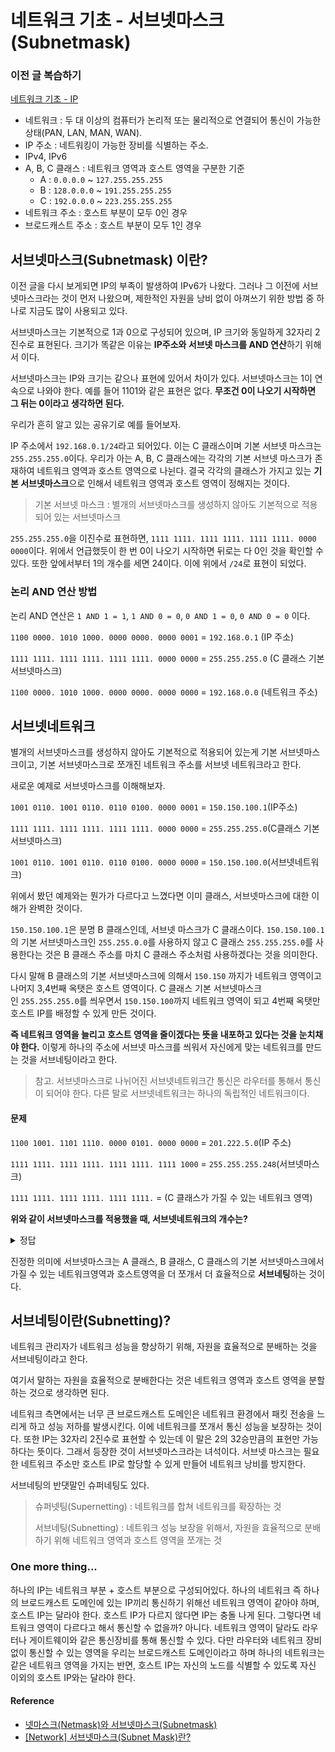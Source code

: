 # 네트워크 기초 - 서브넷마스크(Subnetmask)

### 이전 글 복습하기

[네트워크 기초 - IP](https://github.com/im-d-team/Dev-Docs/blob/master/Network/IP.md)

- 네트워크 : 두 대 이상의 컴퓨터가 논리적 또는 물리적으로 연결되어 통신이 가능한 상태(PAN, LAN, MAN, WAN).
- IP 주소 : 네트워킹이 가능한 장비를 식별하는 주소.
- IPv4, IPv6
- A, B, C 클래스 : 네트워크 영역과 호스트 영역을 구분한 기준
  - A : `0.0.0.0` ~ `127.255.255.255`
  - B : `128.0.0.0` ~ `191.255.255.255`
  - C : `192.0.0.0` ~ `223.255.255.255`
- 네트워크 주소 : 호스트 부분이 모두 0인 경우
- 브로드캐스트 주소 : 호스트 부분이 모두 1인 경우

## 서브넷마스크(Subnetmask) 이란?

이전 글을 다시 보게되면 IP의 부족이 발생하여 IPv6가 나왔다. 그러나 그 이전에 서브넷마스크라는 것이 먼저 나왔으며, 제한적인 자원을 낭비 없이 아껴쓰기 위한 방법 중 하나로 지금도 많이 사용되고 있다.

서브넷마스크는 기본적으로 1과 0으로 구성되어 있으며, IP 크기와 동일하게 32자리 2진수로 표현된다. 크기가 똑같은 이유는 **IP주소와 서브넷 마스크를 AND 연산**하기 위해서 이다.

서브넷마스크는 IP와 크기는 같으나 표현에 있어서 차이가 있다. 서브넷마스크는 1이 연속으로 나와야 한다. 예를 들어 1101와 같은 표현은 없다. **무조건 0이 나오기 시작하면 그 뒤는 0이라고 생각하면 된다.**

우리가 흔히 알고 있는 공유기로 예를 들어보자.

IP 주소에서 `192.168.0.1/24`라고 되어있다. 이는 C 클래스이며 기본 서브넷 마스크는 `255.255.255.0`이다. 우리가 아는 A, B, C 클래스에는 각각의 기본 서브넷 마스크가 존재하여 네트워크 영역과 호스트 영역으로 나뉜다. 결국 각각의 클래스가 가지고 있는 **기본 서브넷마스크**으로 인해서 네트워크 영역과 호스트 영역이 정해지는 것이다.

> 기본 서브넷 마스크 : 별개의 서브넷마스크를 생성하지 않아도 기본적으로 적용되어 있는 서브넷마스크

`255.255.255.0`을 이진수로 표현하면, `1111 1111. 1111 1111. 1111 1111. 0000 0000`이다. 위에서 언급했듯이 한 번 0이 나오기 시작하면 뒤로는 다 0인 것을 확인할 수 있다. 또한 앞에서부터 1의 개수를 세면 24이다. 이에 위에서 `/24`로 표현이 되었다.

### 논리 AND 연산 방법

논리 AND 연산은 `1 AND 1 = 1`, `1 AND 0 = 0`, `0 AND 1 = 0`, `0 AND 0 = 0` 이다.

`1100 0000. 1010 1000. 0000 0000. 0000 0001` = `192.168.0.1` (IP 주소)

`1111 1111. 1111 1111. 1111 1111. 0000 0000` = `255.255.255.0` (C 클래스 기본 서브넷마스크)

`1100 0000. 1010 1000. 0000 0000. 0000 0000` = `192.168.0.0` (네트워크 주소)

## 서브넷네트워크

별개의 서브넷마스크를 생성하지 않아도 기본적으로 적용되어 있는게 기본 서브넷마스크이고, 기본 서브넷마스크로 쪼개진 네트워크 주소를 서브넷 네트워크라고 한다.

새로운 예제로 서브넷마스크를 이해해보자.

`1001 0110. 1001 0110. 0110 0100. 0000 0001` = `150.150.100.1`(IP주소)

`1111 1111. 1111 1111. 1111 1111. 0000 0000` = `255.255.255.0`(C클래스 기본서브넷마스크)

`1001 0110. 1001 0110. 0110 0100. 0000 0000` = `150.150.100.0`(서브넷네트워크)

위에서 봤던 예제와는 뭔가가 다르다고 느꼈다면 이미 클래스, 서브넷마스크에 대한 이해가 완벽한 것이다.

`150.150.100.1`은 분명 B 클래스인데, 서브넷 마스크가 C 클래스이다. `150.150.100.1`의 기본 서브넷마스크인 `255.255.0.0`를 사용하지 않고 C 클래스 `255.255.255.0`를 사용한다는 것은 B 클래스 주소를 마치 C 클래스 주소처럼 사용하겠다는 것을 의미한다.

다시 말해 B 클래스의 기본 서브넷마스크에 의해서 `150.150` 까지가 네트워크 영역이고 나머지 3,4번째 옥탯은 호스트 영역이다. C 클래스 기본 서브넷마스크인 `255.255.255.0`를 씌우면서 `150.150.100`까지 네트워크 영역이 되고 4번째 옥탯만 호스트 IP를 배정할 수 있게 만든 것이다.

**즉 네트워크 영역을 늘리고 호스트 영역을 줄이겠다는 뜻을 내포하고 있다는 것을 눈치채야 한다.** 이렇게 하나의 주소에 서브넷 마스크를 씌워서 자신에게 맞는 네트워크를 만드는 것을 서브네팅이라고 한다. 

> 참고. 서브넷마스크로 나뉘어진 서브넷네트워크간 통신은 라우터를 통해서 통신이 되어야 한다. 다른 말로 서브넷네트워크는 하나의 독립적인 네트워크이다.

#### 문제

`1100 1001. 1101 1110. 0000 0101. 0000 0000` = `201.222.5.0`(IP 주소)

`1111 1111. 1111 1111. 1111 1111. 1111 1000` = `255.255.255.248`(서브넷마스크)

`1111 1111. 1111 1111. 1111 1111.` = (C 클래스가 가질 수 있는 네트워크 영역)

**위와 같이 서브넷마스크를 적용했을 때, 서브넷네트워크의 개수는?**

<details>
<summary> 정답 </summary>

 - 사용자가 지정한 네트워크영역(4옥텟 기준) : `11111`
 - 사용자가 지정한 호스트영역(4옥텟 기준) : `000`

사용자가 지정한 호스트 영역은 `000`으로 `2^3 = 8`이 나오게 되는 것이다. 그런데 이전 글(IP)에서 언급되었듯이 네트워크 주소와 브로드캐스트 주소는 빼주어야 한다. 그러므로 답은 8개가 아닌 6개이다.

</details>

진정한 의미에 서브넷마스크는 A 클래스, B 클래스, C 클래스의 기본 서브넷마스크에서 가질 수 있는 네트워크영역과 호스트영역을 더 쪼개서 더 효율적으로 **서브네팅**하는 것이다. 

## 서브네팅이란(Subnetting)?

네트워크 관리자가 네트워크 성능을 향상하기 위해, 자원을 효율적으로 분배하는 것을 서브네팅이라고 한다. 

여기서 말하는 자원을 효율적으로 분배한다는 것은 네트워크 영역과 호스트 영역을 분할하는 것으로 생각하면 된다.

네트워크 측면에서는 너무 큰 브로드캐스트 도메인은 네트워크 환경에서 패킷 전송을 느리게 하고 성능 저하를 발생시킨다. 이에 네트워크를 쪼개서 통신 성능을 보장하는 것이다. 또한 IP는 32자리 2진수로 표현할 수 있는데 이 말은 2의 32승만큼의 표현만 가능하다는 뜻이다. 그래서 등장한 것이 서브넷마스크라는 녀석이다. 서브넷 마스크는 필요한 네트워크 주소만 호스트 IP로 할당할 수 있게 만들어 네트워크 낭비를 방지한다.

서브네팅의 반댓말인 슈퍼네팅도 있다. 

> 슈퍼넷팅(Supernetting) : 네트워크를 합쳐 네트워크를 확장하는 것
> 
> 서브네팅(Subnetting) : 네트워크 성능 보장을 위해서, 자원을 효율적으로 분배하기 위해 네트워크 영역과 호스트 영역을 쪼개는 것

### One more thing...

하나의 IP는 네트워크 부분 + 호스트 부분으로 구성되어있다. 하나의 네트워크 즉 하나의 브로드캐스트 도메인에 있는 IP끼리 통신하기 위해선 네트워크 영역이 같아야 하며, 호스트 IP는 달라야 한다. 호스트 IP가 다르지 않다면 IP는 충돌 나게 된다. 그렇다면 네트워크 영역이 다르다고 해서 통신할 수 없을까? 아니다. 네트워크 영역이 달라도 라우터나 게이트웨이와 같은 통신장비를 통해 통신할 수 있다. 다만 라우터와 네트워크 장비 없이 통신할 수 있는 영역을 우리는 브로드캐스트 도메인이라고 하며 하나의 네트워크는 같은 네트워크 영역을 가지는 반면, 호스트 IP는 자신의 노드를 식별할 수 있도록 자신 이외의 호스트 IP와는 달라야 한다.

#### Reference 

- [넷마스크(Netmask)와 서브넷마스크(Subnetmask)](https://velog.io/@hidaehyunlee/%EB%84%B7%EB%A7%88%EC%8A%A4%ED%81%ACNetmask%EC%99%80-%EC%84%9C%EB%B8%8C%EB%84%B7%EB%A7%88%EC%8A%A4%ED%81%ACSubnetmask)
- [[Network] 서브넷마스크(Subnet Mask)란?](https://limkydev.tistory.com/166)
